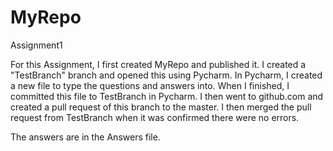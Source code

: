 # MyRepo
Assignment1

For this Assignment, I first created MyRepo and published it. I created a "TestBranch" branch and opened this using Pycharm. In Pycharm, I created a new file to type the questions and answers into. When I finished, I committed this file to TestBranch in Pycharm. I then went to github.com and created a pull request of this branch to the master. I then merged the pull request from TestBranch when it was confirmed there were no errors.

The answers are in the Answers file.

